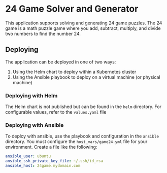 # 24 Game Solver and Generator

This application supports solving and generating 24 game puzzles. The 24 game is a math puzzle game where
you add, subtract, multiply, and divide two numbers to find the number 24.

## Deploying

The application can be deployed in one of two ways:

1. Using the Helm chart to deploy within a Kubernetes cluster
2. Using the Ansible playbook to deploy on a virtual machine (or physical machine)

### Deploying with Helm

The Helm chart is not published but can be found in the `helm` directory. For configurable values,
refer to the `values.yaml` file

### Deploying with Ansible

To deploy with ansible, use the playbook and configuration in the `ansible` directory. You must configure
the `host_vars/game24.yml` file for your environment. Create a file like the following:

```yaml
ansible_user: ubuntu
ansible_ssh_private_key_file: ~/.ssh/id_rsa
ansible_host: 24game.mydomain.com
```
